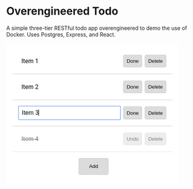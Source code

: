 # Overengineered Todo

A simple three-tier RESTful todo app overengineered to demo the use of Docker. Uses Postgres, Express, and React.

![App demo](https://github.com/stevenlaidlaw/OverengineeredTodo/blob/master/overengineeredTodo.png)